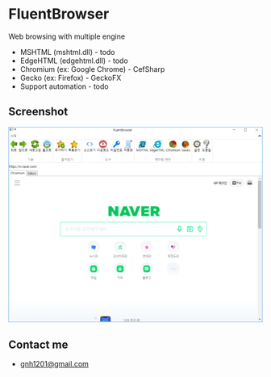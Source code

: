 # FluentBrowser

Web browsing with multiple engine

  * MSHTML (mshtml.dll) - todo
  * EdgeHTML (edgehtml.dll) - todo
  * Chromium (ex: Google Chrome) - CefSharp
  * Gecko (ex: Firefox) - GeckoFX
  * Support automation - todo

## Screenshot
![Screenshot](screenshot.png)

## Contact me 
  * gnh1201@gmail.com
